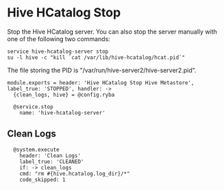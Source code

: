 
# Hive HCatalog Stop

Stop the Hive HCatalog server. You can also stop the server manually with one of
the following two commands:

```
service hive-hcatalog-server stop
su -l hive -c "kill `cat /var/lib/hive-hcatalog/hcat.pid`"
```

The file storing the PID is "/var/run/hive-server2/hive-server2.pid".

    module.exports = header: 'Hive HCatalog Stop Hive Metastore', label_true: 'STOPPED', handler: ->
      {clean_logs, hive} = @config.ryba

      @service.stop
        name: 'hive-hcatalog-server'

## Clean Logs

      @system.execute
        header: 'Clean Logs'
        label_true: 'CLEANED'
        if: -> clean_logs
        cmd: "rm #{hive.hcatalog.log_dir}/*"
        code_skipped: 1
